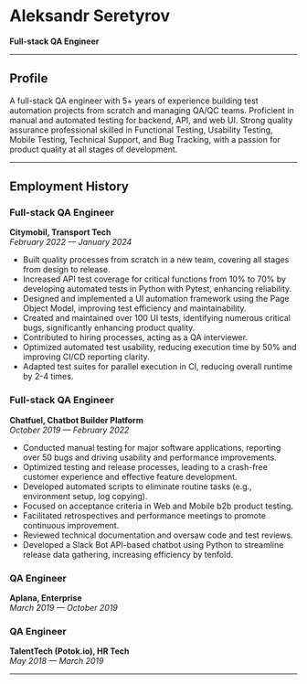 # Aleksandr Seretyrov  
**Full-stack QA Engineer**

---

## Profile  
A full-stack QA engineer with 5+ years of experience building test automation projects from scratch and managing QA/QC teams. Proficient in manual and automated testing for backend, API, and web UI. Strong quality assurance professional skilled in Functional Testing, Usability Testing, Mobile Testing, Technical Support, and Bug Tracking, with a passion for product quality at all stages of development.

---

## Employment History  

### Full-stack QA Engineer  
**Citymobil, Transport Tech**  
*February 2022 — January 2024*  
- Built quality processes from scratch in a new team, covering all stages from design to release.
- Increased API test coverage for critical functions from 10% to 70% by developing automated tests in Python with Pytest, enhancing reliability.
- Designed and implemented a UI automation framework using the Page Object Model, improving test efficiency and maintainability.
- Created and maintained over 100 UI tests, identifying numerous critical bugs, significantly enhancing product quality.
- Contributed to hiring processes, acting as a QA interviewer.
- Optimized automated test usability, reducing execution time by 50% and improving CI/CD reporting clarity.
- Adapted test suites for parallel execution in CI, reducing overall runtime by 2-4 times.

### Full-stack QA Engineer  
**Chatfuel, Chatbot Builder Platform**  
*October 2019 — February 2022*  
- Conducted manual testing for major software applications, reporting over 50 bugs and driving usability and performance improvements.
- Optimized testing and release processes, leading to a crash-free customer experience and effective feature development.
- Developed automated scripts to eliminate routine tasks (e.g., environment setup, log copying).
- Focused on acceptance criteria in Web and Mobile b2b product testing.
- Facilitated retrospectives and performance meetings to promote continuous improvement.
- Reviewed technical documentation and oversaw code and test reviews.
- Developed a Slack Bot API-based chatbot using Python to streamline release data gathering, increasing efficiency by tenfold.

### QA Engineer  
**Aplana, Enterprise**  
*March 2019 — October 2019*  

### QA Engineer  
**TalentTech (Potok.io), HR Tech**  
*May 2018 — March 2019*  

---
